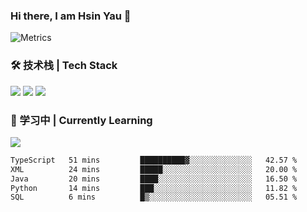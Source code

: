 ### Hi there, I am Hsin Yau 👋 
![Metrics](https://metrics.lecoq.io/hsinyau?template=classic&base.header=0&base.activity=0&base.community=0&base.repositories=0&base.metadata=0&activity=1&rss=1&base=header%2C%20activity%2C%20community%2C%20repositories%2C%20metadata&base.indepth=false&base.hireable=false&base.skip=false&activity=false&activity.limit=5&activity.load=300&activity.days=14&activity.visibility=all&activity.timestamps=false&activity.filter=all&rss=false&rss.source=https%3A%2F%2Fhsinyau.cc%2Frss.xml&rss.limit=4&config.timezone=Asia%2FShanghai)

### 🛠 技术栈 | Tech Stack
![](https://skillicons.dev/icons?i=html,css,js,ts,sass,jquery,bootstrap,vue&theme=light) 
![](https://skillicons.dev/icons?i=vite,nuxtjs,webpack,tailwindcss,windicss,nodejs,express,markdown&theme=light)
![](https://skillicons.dev/icons?i=mysql,mongodb,git,pug,vscode,idea,ps,figma&theme=light)

### 📖 学习中 | Currently Learning

![](https://skillicons.dev/icons?i=react,nextjs,svelte,nestjs,nginx,docker,rollupjs&theme=light)

<!--START_SECTION:waka-->

```txt
TypeScript   51 mins         ██████████▓░░░░░░░░░░░░░░   42.57 %
XML          24 mins         █████░░░░░░░░░░░░░░░░░░░░   20.00 %
Java         20 mins         ████░░░░░░░░░░░░░░░░░░░░░   16.50 %
Python       14 mins         ███░░░░░░░░░░░░░░░░░░░░░░   11.82 %
SQL          6 mins          █▒░░░░░░░░░░░░░░░░░░░░░░░   05.51 %
```

<!--END_SECTION:waka-->
